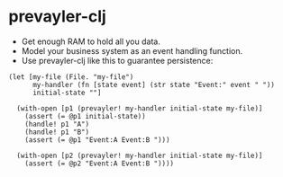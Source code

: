 # prevayler-clj

- Get enough RAM to hold all you data.
- Model your business system as an event handling function.
- Use prevayler-clj like this to guarantee persistence:
```
(let [my-file (File. "my-file")
      my-handler (fn [state event] (str state "Event:" event " "))
      initial-state ""]
  
  (with-open [p1 (prevayler! my-handler initial-state my-file)]
    (assert (= @p1 initial-state))
    (handle! p1 "A")
    (handle! p1 "B")
    (assert (= @p1 "Event:A Event:B ")))

  (with-open [p2 (prevayler! my-handler initial-state my-file)]
    (assert (= @p2 "Event:A Event:B "))))
```
